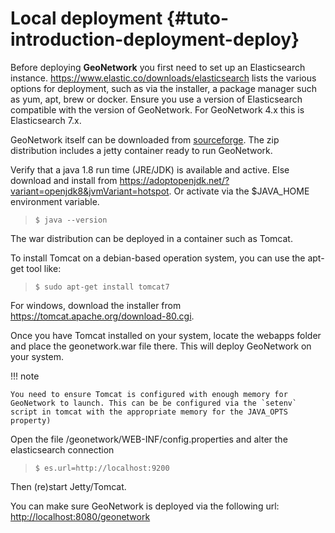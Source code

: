 # Local deployment {#tuto-introduction-deployment-deploy}

Before deploying **GeoNetwork** you first need to set up an Elasticsearch instance. <https://www.elastic.co/downloads/elasticsearch> lists the various options for deployment, such as via the installer, a package manager such as yum, apt, brew or docker. Ensure you use a version of Elasticsearch compatible with the version of GeoNetwork. For GeoNetwork 4.x this is Elasticsearch 7.x.

GeoNetwork itself can be downloaded from [sourceforge](https://sourceforge.net/projects/geonetwork/files/GeoNetwork_opensource). The zip distribution includes a jetty container ready to run GeoNetwork.

Verify that a java 1.8 run time (JRE/JDK) is available and active. Else download and install from <https://adoptopenjdk.net/?variant=openjdk8&jvmVariant=hotspot>. Or activate via the \$JAVA_HOME environment variable.

>     $ java --version

The war distribution can be deployed in a container such as Tomcat.

To install Tomcat on a debian-based operation system, you can use the apt-get tool like:

>     $ sudo apt-get install tomcat7

For windows, download the installer from <https://tomcat.apache.org/download-80.cgi>.

Once you have Tomcat installed on your system, locate the webapps folder and place the geonetwork.war file there. This will deploy GeoNetwork on your system.

!!! note

    You need to ensure Tomcat is configured with enough memory for GeoNetwork to launch. This can be be configured via the `setenv` script in tomcat with the appropriate memory for the JAVA_OPTS property)


Open the file /geonetwork/WEB-INF/config.properties and alter the elasticsearch connection

>     $ es.url=http://localhost:9200

Then (re)start Jetty/Tomcat.

You can make sure GeoNetwork is deployed via the following url: <http://localhost:8080/geonetwork>
